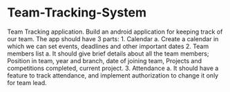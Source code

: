 # Team-Tracking-System
Team Tracking application.  Build an android application for keeping track of our team.  The app should have 3 parts: 1. Calendar a. Create a calendar in which we can set events, deadlines and other important dates 2. Team members list a. It should give brief details about all the team members; Position in team, year and branch, date of joining team, Projects and competitions completed, current project.  3. Attendance a. It should have a feature to track attendance, and implement authorization to change it only for team lead. 
